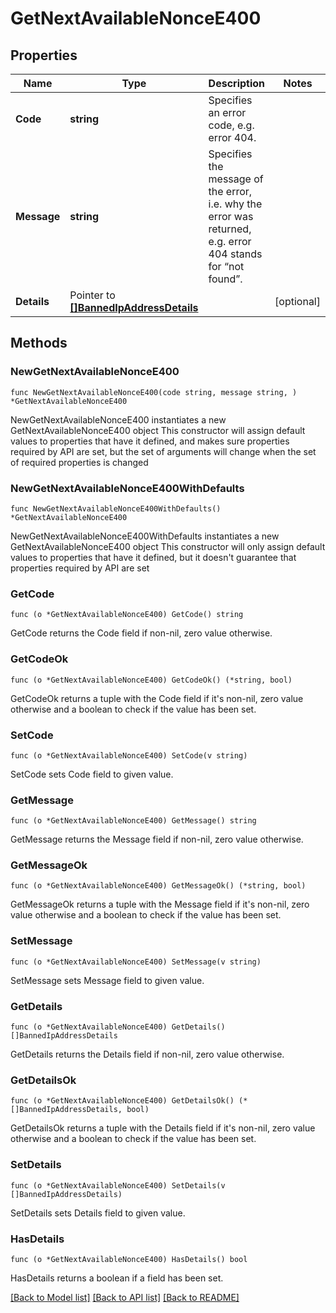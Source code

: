 # GetNextAvailableNonceE400

## Properties

Name | Type | Description | Notes
------------ | ------------- | ------------- | -------------
**Code** | **string** | Specifies an error code, e.g. error 404. | 
**Message** | **string** | Specifies the message of the error, i.e. why the error was returned, e.g. error 404 stands for “not found”. | 
**Details** | Pointer to [**[]BannedIpAddressDetails**](BannedIpAddressDetails.md) |  | [optional] 

## Methods

### NewGetNextAvailableNonceE400

`func NewGetNextAvailableNonceE400(code string, message string, ) *GetNextAvailableNonceE400`

NewGetNextAvailableNonceE400 instantiates a new GetNextAvailableNonceE400 object
This constructor will assign default values to properties that have it defined,
and makes sure properties required by API are set, but the set of arguments
will change when the set of required properties is changed

### NewGetNextAvailableNonceE400WithDefaults

`func NewGetNextAvailableNonceE400WithDefaults() *GetNextAvailableNonceE400`

NewGetNextAvailableNonceE400WithDefaults instantiates a new GetNextAvailableNonceE400 object
This constructor will only assign default values to properties that have it defined,
but it doesn't guarantee that properties required by API are set

### GetCode

`func (o *GetNextAvailableNonceE400) GetCode() string`

GetCode returns the Code field if non-nil, zero value otherwise.

### GetCodeOk

`func (o *GetNextAvailableNonceE400) GetCodeOk() (*string, bool)`

GetCodeOk returns a tuple with the Code field if it's non-nil, zero value otherwise
and a boolean to check if the value has been set.

### SetCode

`func (o *GetNextAvailableNonceE400) SetCode(v string)`

SetCode sets Code field to given value.


### GetMessage

`func (o *GetNextAvailableNonceE400) GetMessage() string`

GetMessage returns the Message field if non-nil, zero value otherwise.

### GetMessageOk

`func (o *GetNextAvailableNonceE400) GetMessageOk() (*string, bool)`

GetMessageOk returns a tuple with the Message field if it's non-nil, zero value otherwise
and a boolean to check if the value has been set.

### SetMessage

`func (o *GetNextAvailableNonceE400) SetMessage(v string)`

SetMessage sets Message field to given value.


### GetDetails

`func (o *GetNextAvailableNonceE400) GetDetails() []BannedIpAddressDetails`

GetDetails returns the Details field if non-nil, zero value otherwise.

### GetDetailsOk

`func (o *GetNextAvailableNonceE400) GetDetailsOk() (*[]BannedIpAddressDetails, bool)`

GetDetailsOk returns a tuple with the Details field if it's non-nil, zero value otherwise
and a boolean to check if the value has been set.

### SetDetails

`func (o *GetNextAvailableNonceE400) SetDetails(v []BannedIpAddressDetails)`

SetDetails sets Details field to given value.

### HasDetails

`func (o *GetNextAvailableNonceE400) HasDetails() bool`

HasDetails returns a boolean if a field has been set.


[[Back to Model list]](../README.md#documentation-for-models) [[Back to API list]](../README.md#documentation-for-api-endpoints) [[Back to README]](../README.md)


